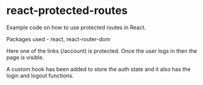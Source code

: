 # react-protected-routes

Example code on how to use protected routes in React.

Packages used - react, react-router-dom

Here one of the links (/account) is protected. Once the user logs in then the page is visible.

A custom hook has been added to store the auth state and it also has the login and logout functions.
